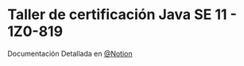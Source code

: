 # Taller de certificación Java SE 11 - 1Z0-819

Documentación Detallada en [@Notion](https://thorn-gem-d4c.notion.site/Java-SE-11-acdff6bdf3824ee49300aa5b198e628d)